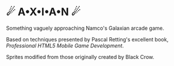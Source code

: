 # ☄  A•X•I•A•N ☄
Something vaguely approaching Namco's Galaxian arcade game.

Based on techniques presented by Pascal Retting's excellent book, <cite>Professional HTML5 Mobile Game Development</cite>.

Sprites modified from those originally created by Black Crow.


